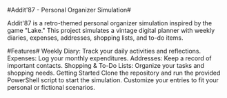 #Addit'87 - Personal Organizer Simulation#

Addit'87 is a retro-themed personal organizer simulation inspired by the game "Lake." This project simulates a vintage digital planner with weekly diaries, expenses, addresses, shopping lists, and to-do items.

#Features#
Weekly Diary: Track your daily activities and reflections.
Expenses: Log your monthly expenditures.
Addresses: Keep a record of important contacts.
Shopping & To-Do Lists: Organize your tasks and shopping needs.
Getting Started
Clone the repository and run the provided PowerShell script to start the simulation. Customize your entries to fit your personal or fictional scenarios.
